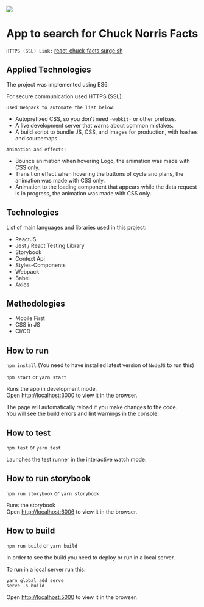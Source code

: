 ![](https://github.com/tavaresrafa/react-chuck-norris-facts/blob/master/src/assets/img/chucknorris_logo.png)

# App to search for Chuck Norris Facts

`HTTPS (SSL) Link:` [react-chuck-facts.surge.sh](https://react-chuck-facts.surge.sh/)

## Applied Technologies

The project was implemented using ES6.

For secure communication used HTTPS (SSL).

`Used Webpack to automate the list below:`
- Autoprefixed CSS, so you don’t need `-webkit-` or other prefixes.
- A live development server that warns about common mistakes.
- A build script to bundle JS, CSS, and images for production, with hashes and sourcemaps.

`Animation and effects:`
- Bounce animation when hovering Logo, the animation was made with CSS only.
- Transition effect when hovering the buttons of cycle and plans, the animation was made with CSS only.
- Animation to the loading component that appears while the data request is in progress, the animation was made with CSS only.

## Technologies
List of main languages and libraries used in this project:
- ReactJS
- Jest / React Testing Library
- Storybook
- Context Api
- Styles-Components
- Webpack
- Babel
- Axios

## Methodologies
- Mobile First
- CSS in JS
- CI/CD

## How to run

`npm install` (You need to have installed latest version of `NodeJS` to run this)

`npm start` or `yarn start`

Runs the app in development mode.<br>
Open [http://localhost:3000](http://localhost:3000) to view it in the browser.

The page will automatically reload if you make changes to the code.<br>
You will see the build errors and lint warnings in the console.

## How to test

`npm test` or `yarn test`

Launches the test runner in the interactive watch mode.<br />

## How to run storybook

`npm run storybook` or `yarn storybook`

Runs the storybook<br>
Open [http://localhost:6006](http://localhost:6006) to view it in the browser.

## How to build

`npm run build` or `yarn build`

In order to see the build you need to deploy or run in a local server.

To run in a local server run this:

```
yarn global add serve
serve -s build
```
Open [http://localhost:5000](http://localhost:5000) to view it in the browser.
